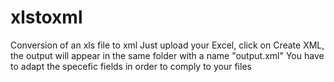 # xlstoxml
Conversion of an xls file to xml
Just upload your Excel, click on Create XML, the output will appear in the same folder with a name "output.xml"
You have to adapt the specefic fields in order to comply to your files
